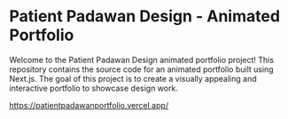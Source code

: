 # Patient Padawan Design - Animated Portfolio

Welcome to the Patient Padawan Design animated portfolio project! This repository contains the source code for an animated portfolio built using Next.js. The goal of this project is to create a visually appealing and interactive portfolio to showcase design work.

https://patientpadawanportfolio.vercel.app/
